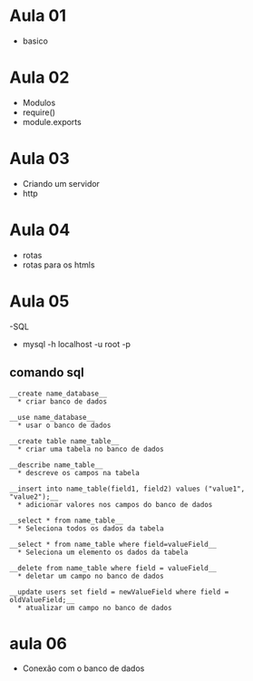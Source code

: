 # Aula 01
  - basico

# Aula 02
  - Modulos
  - require()
  - module.exports

# Aula 03
  - Criando um servidor
  - http

# Aula 04
  - rotas
  - rotas para os htmls

# Aula 05
  -SQL
  - mysql -h localhost -u root -p

  ## comando sql
    __create name_database__
      * criar banco de dados

    __use name_database__
      * usar o banco de dados

    __create table name_table__
      * criar uma tabela no banco de dados

    __describe name_table__
      * descreve os campos na tabela

    __insert into name_table(field1, field2) values ("value1", "value2");__
      * adicionar valores nos campos do banco de dados
      
    __select * from name_table__
      * Seleciona todos os dados da tabela
    
    __select * from name_table where field=valueField__
      * Seleciona um elemento os dados da tabela
    
    __delete from name_table where field = valueField__
      * deletar um campo no banco de dados

    __update users set field = newValueField where field = oldValueField;__
      * atualizar um campo no banco de dados

# aula 06

  - Conexão com o banco de dados